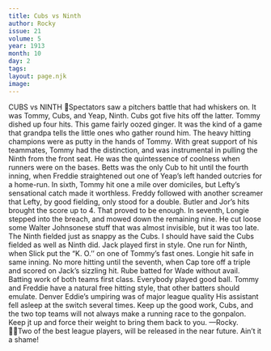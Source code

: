```yaml
---
title: Cubs vs Ninth
author: Rocky
issue: 21
volume: 5
year: 1913
month: 10
day: 2
tags:
layout: page.njk
image:
---
```

CUBS vs NINTH Spectators saw a pitchers battle that had whiskers on. It was Tommy, Cubs, and Yeap, Ninth. Cubs got five hits off the latter. Tommy dished up four hits. This game fairly oozed ginger. It was the kind of a game that grandpa tells the little ones who gather round him. The heavy hitting champions were as putty in the hands of Tommy. With great support of his teammates, Tommy had the distinction, and was instrumental in pulling the Ninth from the front seat. He was the quintessence of coolness when runners were on the bases. Betts was the only Cub to hit until the fourth inning, when Freddie straightened out one of Yeap’s left handed outcries for a home-run. In sixth, Tommy hit one a mile over domiciles, but Lefty’s sensational catch made it worthless. Freddy followed with another screamer that Lefty, by good fielding, only stood for a double. Butler and Jor’s hits brought the score up to 4. That proved to be enough. In seventh, Longie stepped into the breach, and mowed down the remaining nine. He cut loose some Walter Johnsonese stuff that was almost invisible, but it was too late. The Ninth fielded just as snappy as the Cubs. I should have said the Cubs fielded as well as Ninth did. Jack played first in style. One run for Ninth, when Slick put the “K. O.’’ on one of Tommy’s fast ones. Longie hit safe in same inning. No more hitting until the seventh, when Cap tore off a triple and scored on Jack’s sizzling hit. Rube batted for Wade without avail. Batting work of both teams first class. Everybody played good ball. Tommy and Freddie have a natural free hitting style, that other batters should emulate. Denver Eddie’s umpiring was of major league quality His assistant fell asleep at the switch several times. Keep up the good work, Cubs, and the two top teams will not always make a running race to the gonpalon. Keep jt up and force their weight to bring them back to you. —Rocky. Two of the best league players, will be released in the near future. Ain’t it a shame! 
